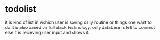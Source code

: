 # todolist
it is kind of list in wchich user is saving daily routine or things one want to do
it is also based on full stack technology, only database is left to connect else it is recieving user input and shows it.
